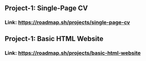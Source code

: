 ## Project-1: Single-Page CV 
### Link: https://roadmap.sh/projects/single-page-cv

## Project-1: Basic HTML Website 
### Link: https://roadmap.sh/projects/basic-html-website